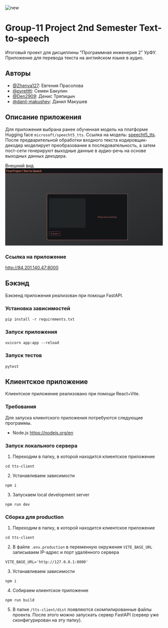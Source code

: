![new](https://github.com/reurairin/ML_2S_Final/actions/workflows/python-app.yml/badge.svg)

# Group-11 Project 2nd Semester Text-to-speech

Итоговый проект для дисциплины "Программная инженерия 2" УрФУ. Приложение для перевода текста на английском языке в аудио.

## Авторы

* [@Zhenya127](https://github.com/Zhenya127): Евгения Прасолова
* [@pyretttt](https://github.com/pyretttt): Семен Бакулин
* [@Den2909](https://github.com/Den2909): Денис Тряпицын
* [@danil-makushev](https://github.com/danil-makushev): Данил Макушев

## Описание приложения

Для приложения выбрана ранее обученная модель на платформе Hugging face `microsoft/speecht5_tts`. Ссылка на модель: [speecht5_tts](https://huggingface.co/microsoft/speecht5_tts). После предварительной обработки входного текста кодировщик-декодер моделирует преобразование в последовательность, а затем пост-сети генерируют выходные данные в аудио-речь на основе выходных данных декодера.

Внешний вид
![Иллюстрация к проекту](https://github.com/reurairin/ML_2S_Final/blob/7d51f80e2e371e9b2ca8b230a0e0f769904b4267/application_images/Text-to-Speech.jpg)

### Ссылка на приложение

http://84.201.140.47:8000

## Бэкэнд

Бэкэенд приложения реализован при помощи FastAPI.

### Установка зависимостей

```
pip install -r requirements.txt
```

### Запуск приложения

```
uvicorn app:app --reload
```

### Запуск тестов

```
pytest
```

## Клиентское приложение

Клиентское приложение реализовано при помощи React+Vite.

### Требования

Для запуска клиентского приложения потребуются следующие программы.

-   Node.js https://nodejs.org/en

### Запуск локального сервера

1. Переходим в папку, в которой находится клиентское приложение

```
cd tts-client
```

2. Устанавливаем зависимости

```
npm i
```

3. Запускаем local development server

```
npm run dev
```

### Сборка для production

1. Переходим в папку, в которой находится клиентское приложение

```
cd tts-client
```

2. В файле `.env.production` в переменную окружения `VITE_BASE_URL` записываем IP-адрес и порт удалённого сервера

```
VITE_BASE_URL='http://127.0.0.1:8000'
```

3. Устанавливаем зависимости

```
npm i
```

4. Собираем клиентское приложение

```
npm run build
```

5. В папке `/tts-client/dist` появляются скомпилированные файлы проекта. После этого можно запускать сервер FastAPI (сервер уже сконфигурирован на эту папку).